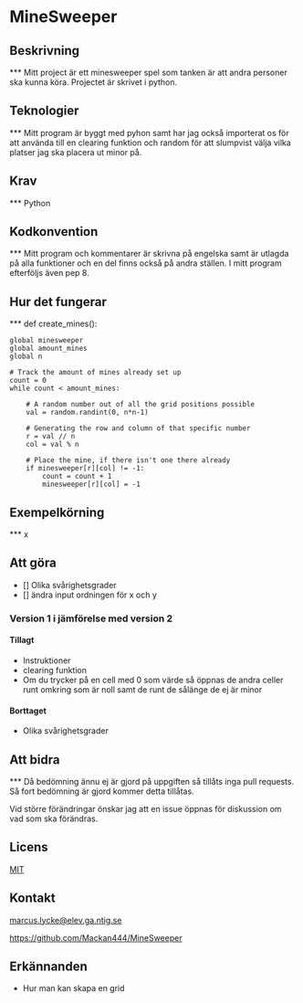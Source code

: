 # MineSweeper

## Beskrivning

*** Mitt project är ett minesweeper spel som tanken är att andra personer ska kunna köra. Projectet är skrivet i python.

## Teknologier

*** Mitt program är byggt med pyhon samt har jag också importerat os för att använda till en clearing funktion och random för att slumpvist välja vilka platser jag ska placera ut minor på.

## Krav

*** Python

## Kodkonvention

*** Mitt program och kommentarer är skrivna på engelska samt är utlagda på alla funktioner och en del finns också på andra ställen. I mitt program efterföljs även pep 8.

## Hur det fungerar

*** def create_mines():

    global minesweeper
    global amount_mines
    global n
 
    # Track the amount of mines already set up
    count = 0
    while count < amount_mines:
 
        # A random number out of all the grid positions possible
        val = random.randint(0, n*n-1)
 
        # Generating the row and column of that specific number
        r = val // n
        col = val % n
 
        # Place the mine, if there isn't one there already
        if minesweeper[r][col] != -1:
            count = count + 1
            minesweeper[r][col] = -1

## Exempelkörning

*** x

## Att göra

- [] Olika svårighetsgrader
- [] ändra input ordningen för x och y

### Version 1 i jämförelse med version 2

#### Tillagt

- Instruktioner
- clearing funktion
- Om du trycker på en cell med 0 som värde så öppnas de andra celler runt omkring som är noll samt de runt de sålänge de ej är minor

#### Borttaget

- Olika svårighetsgrader

## Att bidra

*** Då bedömning ännu ej är gjord på uppgiften så tillåts inga pull requests. Så fort bedömning är gjord kommer detta tillåtas.  

Vid större förändringar önskar jag att en issue öppnas för diskussion om vad som ska förändras.

## Licens

[MIT](https://choosealicense.com/licenses/mit/)

## Kontakt

marcus.lycke@elev.ga.ntig.se

https://github.com/Mackan444/MineSweeper

## Erkännanden

- Hur man kan skapa en grid

